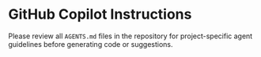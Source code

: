 # GitHub Copilot Instructions

Please review all `AGENTS.md` files in the repository for project-specific agent guidelines before generating code or suggestions.